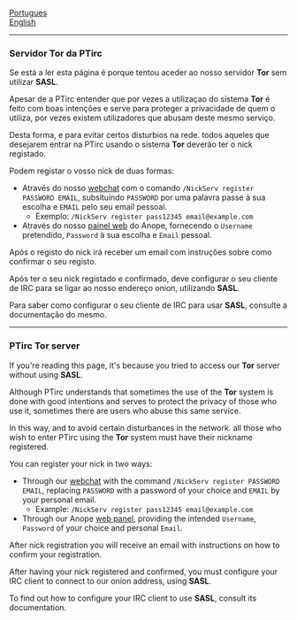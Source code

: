 [Portugues](https://github.com/PeGaSuS-Coder/TOI/tree/main/Tor#ptirc-tor-server)  
[English](https://github.com/PeGaSuS-Coder/TOI/edit/main/Tor/README.md#ptirc-tor-server)

----

### Servidor Tor da PTirc

Se está a ler esta página é porque tentou aceder ao nosso servidor **Tor** sem utilizar **SASL**.  

Apesar de a PTirc entender que por vezes a utilizaçao do sistema **Tor** é feito com boas intenções e serve para proteger a privacidade de quem o utiliza, 
por vezes existem utilizadores que abusam deste mesmo serviço.

Desta forma, e para evitar certos disturbios na rede. todos aqueles que desejarem entrar na PTirc usando o sistema **Tor** deverão ter o nick registado.

Podem registar o vosso nick de duas formas:  
- Através do nosso [webchat](https://chat.ptirc.org) com o comando `/NickServ register PASSWORD EMAIL`, subsituindo `PASSWORD` por uma palavra passe 
à sua escolha e `EMAIL` pelo seu email pessoal.
    - Exemplo: `/NickServ register pass12345 email@example.com`
- Através do nosso [painel web](https://accounts.ptirc.org/register) do Anope, fornecendo o `Username` pretendido, `Password` à sua escolha e `Email` pessoal.

Após o registo do nick irá receber um email com instruções sobre como confirmar o seu registo.

Após ter o seu nick registado e confirmado, deve configurar o seu cliente de IRC para se ligar ao nosso endereço onion, utilizando **SASL**.

Para saber como configurar o seu cliente de IRC para usar **SASL**, consulte a documentação do mesmo.

----

### PTirc Tor server

If you're reading this page, it's because you tried to access our **Tor** server without using **SASL**.

Although PTirc understands that sometimes the use of the **Tor** system is done with good intentions and serves to protect the privacy of those who use it,
sometimes there are users who abuse this same service.

In this way, and to avoid certain disturbances in the network. all those who wish to enter PTirc using the **Tor** system must have their nickname registered.

You can register your nick in two ways:
- Through our [webchat](https://chat.ptirc.org) with the command `/NickServ register PASSWORD EMAIL`, replacing `PASSWORD` with a password
of your choice and `EMAIL` by your personal email.
     - Example: `/NickServ register pass12345 email@example.com`
- Through our Anope [web panel](https://accounts.ptirc.org/register), providing the intended `Username`, `Password` of your choice and personal `Email`.

After nick registration you will receive an email with instructions on how to confirm your registration.

After having your nick registered and confirmed, you must configure your IRC client to connect to our onion address, using **SASL**.

To find out how to configure your IRC client to use **SASL**, consult its documentation.
